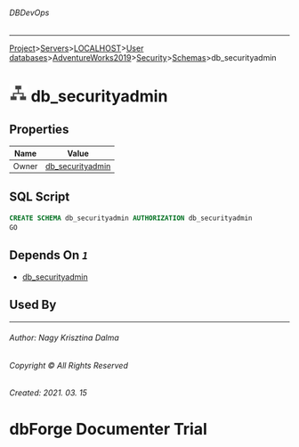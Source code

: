 ###### DBDevOps
___
[Project](../../../../../../startpage.md)>[Servers](../../../../../Servers.md)>[LOCALHOST](../../../../LOCALHOST.md)>[User databases](../../../UserDatabases.md)>[AdventureWorks2019](../../AdventureWorks2019.md)>[Security](../Security.md)>[Schemas](Schemas.md)>db_securityadmin


# ![logo](../../../../../../Images/schema.svg) db_securityadmin


## <a name="#Properties"></a>Properties
|Name|Value|
|---|---|
|Owner|[db_securityadmin](../Roles/DatabaseRoles/db_securityadmin.md)|


## <a name="#SqlScript"></a>SQL Script
```SQL
CREATE SCHEMA db_securityadmin AUTHORIZATION db_securityadmin
GO
```

## <a name="#DependsOn"></a>Depends On _`1`_
- [db_securityadmin](../Roles/DatabaseRoles/db_securityadmin.md)


## <a name="#UsedBy"></a>Used By


___
###### Author: Nagy Krisztina Dalma
###### Copyright © All Rights Reserved
###### Created: 2021. 03. 15

# dbForge Documenter Trial
